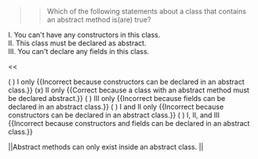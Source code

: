>>Which of the following statements about a class that contains an abstract method is(are) true?
<p>I.   You can't have any constructors in this class.<br/>
II.  This class must be declared as abstract.<br/>
III. You can't declare any fields in this class.</p><<

( ) I only {{Incorrect because constructors can be declared in an abstract class.}}
(x) II only {{Correct because a class with an abstract method must be declared abstract.}}
( ) III only {{Incorrect because fields can be declared in an abstract class.}}
( ) I and II only {{Incorrect because constructors can be declared in an abstract class.}}
( ) I, II, and III {{Incorrect because constructors and fields can be declared in an abstract class.}}

||Abstract methods can only exist inside an abstract class. ||
